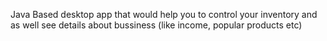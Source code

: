 Java Based desktop app that would help you to control your inventory and as well see details about bussiness (like income, popular products etc)
